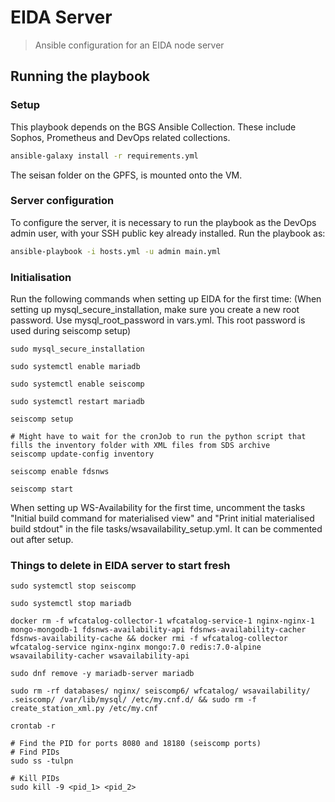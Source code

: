 # EIDA Server

> Ansible configuration for an EIDA node server


## Running the playbook

### Setup

This playbook depends on the BGS Ansible Collection.
These include Sophos, Prometheus and DevOps related collections. 

```bash
ansible-galaxy install -r requirements.yml
```

The seisan folder on the GPFS, is mounted onto the VM. 

### Server configuration

To configure the server, it is necessary to run the playbook as the DevOps admin user, with your SSH public key already installed.
Run the playbook as:

```bash
ansible-playbook -i hosts.yml -u admin main.yml
```

### Initialisation
Run the following commands when setting up EIDA for the first time: (When setting up mysql_secure_installation, make sure you create a new root password. Use mysql_root_password in vars.yml. This root password is used during seiscomp setup)
```
sudo mysql_secure_installation

sudo systemctl enable mariadb

sudo systemctl enable seiscomp

sudo systemctl restart mariadb

seiscomp setup

# Might have to wait for the cronJob to run the python script that fills the inventory folder with XML files from SDS archive
seiscomp update-config inventory

seiscomp enable fdsnws

seiscomp start
```

When setting up WS-Availability for the first time, uncomment the tasks "Initial build command for materialised view" and "Print initial materialised build stdout" in the file tasks/wsavailability_setup.yml. It can be commented out after setup. 

### Things to delete in EIDA server to start fresh
```
sudo systemctl stop seiscomp

sudo systemctl stop mariadb

docker rm -f wfcatalog-collector-1 wfcatalog-service-1 nginx-nginx-1 mongo-mongodb-1 fdsnws-availability-api fdsnws-availability-cacher fdsnws-availability-cache && docker rmi -f wfcatalog-collector wfcatalog-service nginx-nginx mongo:7.0 redis:7.0-alpine wsavailability-cacher wsavailability-api

sudo dnf remove -y mariadb-server mariadb

sudo rm -rf databases/ nginx/ seiscomp6/ wfcatalog/ wsavailability/ .seiscomp/ /var/lib/mysql/ /etc/my.cnf.d/ && sudo rm -f create_station_xml.py /etc/my.cnf

crontab -r

# Find the PID for ports 8080 and 18180 (seiscomp ports)
# Find PIDs
sudo ss -tulpn

# Kill PIDs
sudo kill -9 <pid_1> <pid_2>
```
